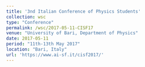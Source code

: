 ```yaml
---
title: '3nd Italian Conference of Physics Students'
collection: wsc
type: "Conference"
permalink: /wsc/2017-05-11-CISF17
venue: "University of Bari, Department of Physics"
date: 2017-05-11
period: "11th-13th May 2017"
location: "Bari, Italy"
url: 'https://www.ai-sf.it/cisf2017/'
---
```


